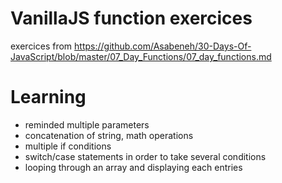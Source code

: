 # VanillaJS function exercices
exercices from https://github.com/Asabeneh/30-Days-Of-JavaScript/blob/master/07_Day_Functions/07_day_functions.md

# Learning
- reminded multiple parameters
- concatenation of string, math operations
- multiple if conditions
- switch/case statements in order to take several conditions
- looping through an array and displaying each entries
